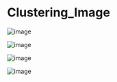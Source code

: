 # Clustering_Image


![image](https://github.com/jackGetDev/Clustering_Image/assets/57647314/4f05897b-e580-439a-8d4e-0672e3ec7bce)


![image](https://github.com/jackGetDev/Clustering_Image/assets/57647314/822190bc-f68c-4897-a19e-a52a3c6b622f)


![image](https://github.com/jackGetDev/Clustering_Image/assets/57647314/aac73316-2221-459a-bb19-1cf4013c3a87)


![image](https://github.com/jackGetDev/Clustering_Image/assets/57647314/4542dbd5-cf71-4982-9e2a-632b31e4a8cf)
